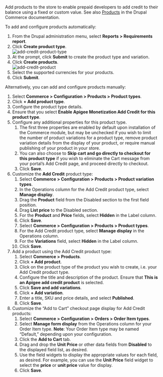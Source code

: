 Add products to the store to enable prepaid developers to add credit to their balance using a fixed or custom value. See also [Products](https://docs.drupalcommerce.org/commerce2/user-guide/products) in the Drupal Commerce documentation.

To add and configure products automatically:

1. From the Drupal administration menu, select **Reports > Requirements report**.
2. Click **Create product type**.  
![add-credit-product-type](https://www.drupal.org/files/add-credit-product-type.png)
3. At the prompt, click **Submit** to create the product type and variation.
4. Click **Create products**.  
![add-credit-product](https://www.drupal.org/files/add-credit-product.png)
5. Select the supported currencies for your products.
6. Click **Submit**.

Alternatively, you can add and configure products manually:

1. Select **Commerce > Configuration > Products > Product types**.
2. Click **\+ Add product type**.
3. Configure the product type details.
4. Ensure that you select **Enable Apigee Monetization Add Credit for this product type**.
5. Configure any additional properties for this product type.  
   1. The first three properties are enabled by default upon installation of the Commerce module, but may be unchecked if you wish to limit the number of product variations for a product type, remove product variation details from the display of your product, or require manual publishing of your product in your store.  
   2. You can also choose to **Skip cart and go directly to checkout for this product type** if you wish to eliminate the Cart message from your portal’s Add Credit page, and proceed directly to checkout.  
   3. Click **Save**.
6. Customize the **Add Credit** product type:  
   1. Select **Commerce > Configuration > Products > Product variation types**.  
   2. In the Operations column for the Add Credit product type, select **Manage display**.  
   3. Drag the **Product** field from the Disabled section to the first field position.  
   4. Drag **List price** to the Disabled section.  
   5. For the **Product** and **Price** fields, select **Hidden** in the Label column.  
   6. Click **Save**.  
   7. Select **Commerce > Configuration > Products > Product types**.  
   8. For the Add Credit product type, select **Manage display** in the Operations column.  
   9. For the **Variations** field, select **Hidden** in the Label column.  
   10. Click **Save**.
7. Add a product using the Add Credit product type:  
   1. Select **Commerce > Products**.  
   2. Click **\+ Add product**.  
   3. Click on the product type of the product you wish to create, i.e. your Add Credit product type.  
   4. Configure the title and description of the product. Ensure that **This is an Apigee add credit product** is selected.  
   5. Click **Save and add variations**.  
   6. Click **\+ Add variation**.  
   7. Enter a title, SKU and price details, and select **Published**.  
   8. Click **Save**.
8. Customize the “Add to Cart” checkout page display for Add Credit products:  
   1. Select **Commerce > Configuration > Orders > Order Item types**.  
   2. Select **Manage form display** from the Operations column for your Order Item type. **Note**: Your Order Item type may be named “Default,” depending upon your configuration.  
   3. Click the **Add to Cart** tab.  
   4. Drag and drop the **Unit Price** or other data fields from **Disabled** to the displayed field list, as desired.  
   5. Use the field widgets to display the appropriate values for each field, as desired. For example, you can use the **Unit Price** field widget to select the **price** or **unit price** value for display.  
   6. Click **Save**.